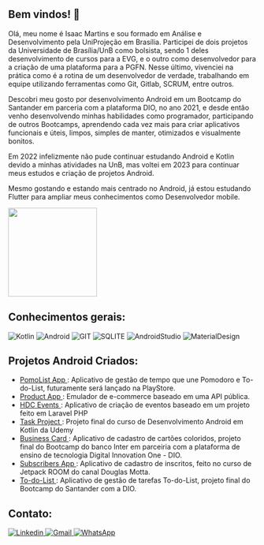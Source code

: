 ## Bem vindos! 🙏

<p> Olá, meu nome é Isaac Martins e sou formado em Análise e Desenvolvimento pela UniProjeção em Brasília. Participei de dois projetos da Universidade de Brasília/UnB como bolsista, sendo 1 deles desenvolvimento de cursos para a EVG, e o outro como desenvolvedor para a criação de uma plataforma para a PGFN. Nesse último, vivenciei na prática como é a rotina de um desenvolvedor de verdade, trabalhando em equipe utilizando ferramentas como Git, Gitlab, SCRUM, entre outros. </p>
<p> Descobri meu gosto por desenvolvimento Android em um Bootcamp do Santander em parceria com a plataforma DIO, no ano 2021, e desde então venho desenvolvendo minhas habilidades como programador, participando de outros Bootcamps, aprendendo cada vez mais para criar aplicativos funcionais e úteis, limpos, simples de manter, otimizados e visualmente bonitos. </p>
<p> Em 2022 infelizmente não pude continuar estudando Android e Kotlin devido a minhas atividades na UnB, mas voltei em 2023 para continuar meus estudos e criação de projetos Android.</p>
<p> Mesmo gostando e estando mais centrado no Android, já estou estudando Flutter para ampliar meus conhecimentos como Desenvolvedor mobile. </p>

<div>
  <img height="180em" src="https://github-readme-stats.vercel.app/api?username=IsaacDev2022&show_icons=true&theme=radical" />
</div>

## Conhecimentos gerais:

![Kotlin](https://img.shields.io/badge/Kotlin-0095D5?&style=for-the-badge&logo=kotlin&logoColor=white)
![Android](https://img.shields.io/badge/Android-3DDC84?style=for-the-badge&logo=android&logoColor=white)
![GIT](https://img.shields.io/badge/GIT-E44C30?style=for-the-badge&logo=git&logoColor=white)
![SQLITE](https://img.shields.io/badge/SQLite-07405E?style=for-the-badge&logo=sqlite&logoColor=white)
![AndroidStudio](https://img.shields.io/badge/Android_Studio-3DDC84?style=for-the-badge&logo=android-studio&logoColor=white)
![MaterialDesign](https://img.shields.io/badge/Material--UI-0081CB?style=for-the-badge&logo=material-ui&logoColor=white)

## Projetos Android Criados:

<ul>
  <li> <a href="https://github.com/IsaacDev2022/Pomo-List-App"> PomoList App </a>: Aplicativo de gestão de tempo que une Pomodoro e To-do-List, futuramente será lançado na PlayStore.     
  </li>  
  <li> <a href="https://github.com/IsaacDev2022/Product-App"> Product App </a>: Emulador de e-commerce baseado em uma API pública. </li>
  <li> <a href="https://github.com/IsaacDev2022/HDC-Events-Project"> HDC Events </a>: Aplicativo de criação de eventos baseado em um projeto feito em Laravel PHP </li>
  <li> <a href="https://github.com/IsaacDev2022/Task-Project"> Task Project </a>: Projeto final do curso de Desenvolvimento Android em Kotlin da Udemy </li>
  <li> <a href="https://github.com/IsaacDev2022/Business-Card-Inter"> Business Card </a>: Aplicativo de cadastro de cartões coloridos, projeto final do Bootcamp do banco Inter em parceiria com a plataforma de ensino de tecnologia Digital Innovation One - DIO. </li>
  <li> <a href="https://github.com/IsaacDev2022/Subscribers-App"> Subscribers App </a>: Aplicativo de cadastro de inscritos, feito no curso de Jetpack ROOM do canal Douglas Motta. </li>
  <li> <a href="https://github.com/IsaacDev2022/To-do-List---Projeto-Final-Santander-"> To-do-List </a>: Aplicativo de gestão de tarefas To-do-List, projeto final do Bootcamp do Santander com a DIO. </li>
</ul>

## Contato:
<a href="https://www.linkedin.com/in/isaac-silva-martins-05582819a/"> ![Linkedin](https://img.shields.io/badge/LinkedIn-0077B5?style=for-the-badge&logo=linkedin&logoColor=white) </a>
<a href="https://www.linkedin.com/in/isaac-silva-martins-05582819a/"> ![Gmail](https://img.shields.io/badge/Gmail-D14836?style=for-the-badge&logo=gmail&logoColor=white) </a>
<a href="https://www.linkedin.com/in/isaac-silva-martins-05582819a/"> ![WhatsApp](https://img.shields.io/badge/WhatsApp-25D366?style=for-the-badge&logo=whatsapp&logoColor=white) </a>


